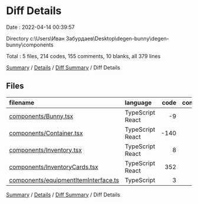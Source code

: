 # Diff Details

Date : 2022-04-14 00:39:57

Directory c:\Users\Иван Забурдаев\Desktop\degen-bunny\degen-bunny\components

Total : 5 files,  214 codes, 155 comments, 10 blanks, all 379 lines

[Summary](results.md) / [Details](details.md) / [Diff Summary](diff.md) / Diff Details

## Files
| filename | language | code | comment | blank | total |
| :--- | :--- | ---: | ---: | ---: | ---: |
| [components/Bunny.tsx](/components/Bunny.tsx) | TypeScript React | -9 | 12 | 0 | 3 |
| [components/Container.tsx](/components/Container.tsx) | TypeScript React | -140 | 143 | -3 | 0 |
| [components/Inventory.tsx](/components/Inventory.tsx) | TypeScript React | 8 | 0 | -1 | 7 |
| [components/InventoryCards.tsx](/components/InventoryCards.tsx) | TypeScript React | 352 | 0 | 14 | 366 |
| [components/equipmentItemInterface.ts](/components/equipmentItemInterface.ts) | TypeScript | 3 | 0 | 0 | 3 |

[Summary](results.md) / [Details](details.md) / [Diff Summary](diff.md) / Diff Details